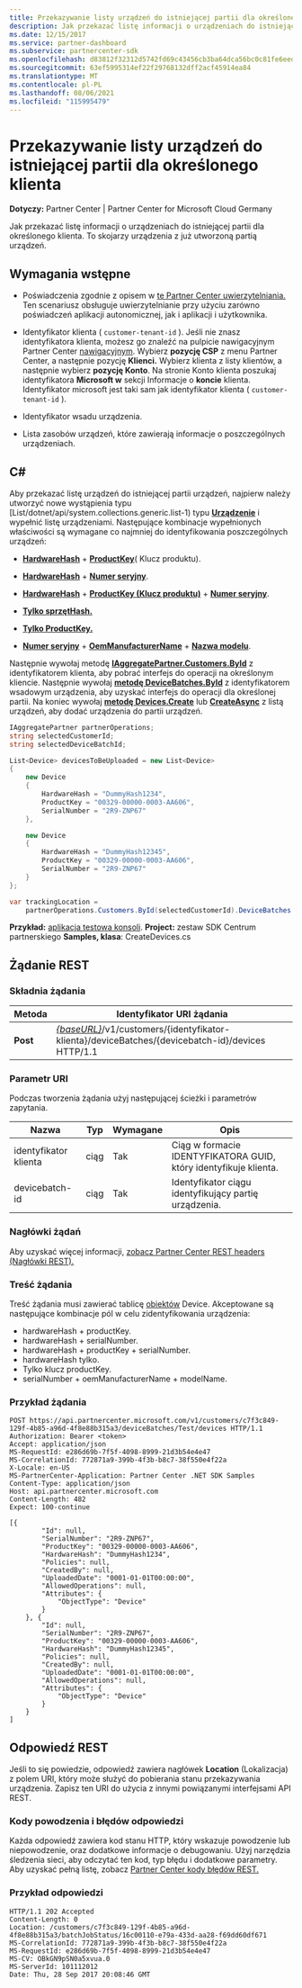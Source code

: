 ```yaml
---
title: Przekazywanie listy urządzeń do istniejącej partii dla określonego klienta
description: Jak przekazać listę informacji o urządzeniach do istniejącej partii dla określonego klienta. To skojarzy urządzenia z już utworzoną partią urządzeń.
ms.date: 12/15/2017
ms.service: partner-dashboard
ms.subservice: partnercenter-sdk
ms.openlocfilehash: d83812f32312d5742fd69c43456cb3ba64dca56bc0c81fe6eedb14d2c010a7fc
ms.sourcegitcommit: 63ef5995314ef22f29768132dff2acf45914ea84
ms.translationtype: MT
ms.contentlocale: pl-PL
ms.lasthandoff: 08/06/2021
ms.locfileid: "115995479"
---
```

# <a name="upload-a-list-of-devices-to-an-existing-batch-for-the-specified-customer"></a>Przekazywanie listy urządzeń do istniejącej partii dla określonego klienta

**Dotyczy:** Partner Center | Partner Center for Microsoft Cloud Germany

Jak przekazać listę informacji o urządzeniach do istniejącej partii dla określonego klienta. To skojarzy urządzenia z już utworzoną partią urządzeń.

## <a name="prerequisites"></a>Wymagania wstępne

- Poświadczenia zgodnie z opisem w [te Partner Center uwierzytelniania.](partner-center-authentication.md) Ten scenariusz obsługuje uwierzytelnianie przy użyciu zarówno poświadczeń aplikacji autonomicznej, jak i aplikacji i użytkownika.

- Identyfikator klienta ( `customer-tenant-id` ). Jeśli nie znasz identyfikatora klienta, możesz go znaleźć na pulpicie nawigacyjnym Partner Center [nawigacyjnym](https://partner.microsoft.com/dashboard). Wybierz **pozycję CSP** z menu Partner Center, a następnie pozycję **Klienci.** Wybierz klienta z listy klientów, a następnie wybierz **pozycję Konto**. Na stronie Konto klienta poszukaj identyfikatora **Microsoft w** sekcji Informacje o **koncie** klienta. Identyfikator microsoft jest taki sam jak identyfikator klienta ( `customer-tenant-id` ).

- Identyfikator wsadu urządzenia.

- Lista zasobów urządzeń, które zawierają informacje o poszczególnych urządzeniach.

## <a name="c"></a>C\#

Aby przekazać listę urządzeń do istniejącej partii urządzeń, najpierw należy utworzyć nowe wystąpienia typu [List/dotnet/api/system.collections.generic.list-1) typu [**Urządzenie**](/dotnet/api/microsoft.store.partnercenter.models.devicesdeployment.device) i wypełnić listę urządzeniami. Następujące kombinacje wypełnionych właściwości są wymagane co najmniej do identyfikowania poszczególnych urządzeń:

- [**HardwareHash**](/dotnet/api/microsoft.store.partnercenter.models.devicesdeployment.device.hardwarehash)  +  [**ProductKey**](/dotnet/api/microsoft.store.partnercenter.models.devicesdeployment.device.productkey)( Klucz produktu).

- [**HardwareHash**](/dotnet/api/microsoft.store.partnercenter.models.devicesdeployment.device.hardwarehash)  +  [**Numer seryjny**](/dotnet/api/microsoft.store.partnercenter.models.devicesdeployment.device.serialnumber).

- [**HardwareHash**](/dotnet/api/microsoft.store.partnercenter.models.devicesdeployment.device.hardwarehash)  +  [**ProductKey (Klucz produktu)**](/dotnet/api/microsoft.store.partnercenter.models.devicesdeployment.device.productkey)  +  [**Numer seryjny**](/dotnet/api/microsoft.store.partnercenter.models.devicesdeployment.device.serialnumber).

- [**Tylko sprzętHash.**](/dotnet/api/microsoft.store.partnercenter.models.devicesdeployment.device.hardwarehash)

- [**Tylko ProductKey.**](/dotnet/api/microsoft.store.partnercenter.models.devicesdeployment.device.productkey)

- [**Numer seryjny**](/dotnet/api/microsoft.store.partnercenter.models.devicesdeployment.device.serialnumber)  +  [**OemManufacturerName**](/dotnet/api/microsoft.store.partnercenter.models.devicesdeployment.device.oemmanufacturername)  +  [**Nazwa modelu**](/dotnet/api/microsoft.store.partnercenter.models.devicesdeployment.device.modelname).

Następnie wywołaj metodę [**IAggregatePartner.Customers.ById**](/dotnet/api/microsoft.store.partnercenter.customers.icustomercollection.byid) z identyfikatorem klienta, aby pobrać interfejs do operacji na określonym kliencie. Następnie wywołaj [**metodę DeviceBatches.ById**](/dotnet/api/microsoft.store.partnercenter.devicesdeployment.idevicesbatchcollection.byid) z identyfikatorem wsadowym urządzenia, aby uzyskać interfejs do operacji dla określonej partii. Na koniec wywołaj [**metodę Devices.Create**](/dotnet/api/microsoft.store.partnercenter.devicesdeployment.idevicecollection.create) lub [**CreateAsync**](/dotnet/api/microsoft.store.partnercenter.devicesdeployment.idevicecollection.createasync) z listą urządzeń, aby dodać urządzenia do partii urządzeń.

``` csharp
IAggregatePartner partnerOperations;
string selectedCustomerId;
string selectedDeviceBatchId;

List<Device> devicesToBeUploaded = new List<Device>
{
    new Device
    {
        HardwareHash = "DummyHash1234",
        ProductKey = "00329-00000-0003-AA606",
        SerialNumber = "2R9-ZNP67"
    },

    new Device
    {
        HardwareHash = "DummyHash12345",
        ProductKey = "00329-00000-0003-AA606",
        SerialNumber = "2R9-ZNP67"
    }
};

var trackingLocation =
    partnerOperations.Customers.ById(selectedCustomerId).DeviceBatches.ById(selectedDeviceBatchId).Devices.Create(devicesToBeUploaded);
```

**Przykład:** [aplikacja testowa konsoli](console-test-app.md). **Project:** zestaw SDK Centrum partnerskiego **Samples, klasa**: CreateDevices.cs

## <a name="rest-request"></a>Żądanie REST

### <a name="request-syntax"></a>Składnia żądania

| Metoda   | Identyfikator URI żądania                                                                                                            |
|----------|------------------------------------------------------------------------------------------------------------------------|
| **Post** | [*{baseURL}*](partner-center-rest-urls.md)/v1/customers/{identyfikator-klienta}/deviceBatches/{devicebatch-id}/devices HTTP/1.1 |

### <a name="uri-parameter"></a>Parametr URI

Podczas tworzenia żądania użyj następującej ścieżki i parametrów zapytania.

| Nazwa           | Typ   | Wymagane | Opis                                           |
|----------------|--------|----------|-------------------------------------------------------|
| identyfikator klienta    | ciąg | Tak      | Ciąg w formacie IDENTYFIKATORA GUID, który identyfikuje klienta. |
| devicebatch-id | ciąg | Tak      | Identyfikator ciągu identyfikujący partię urządzenia. |

### <a name="request-headers"></a>Nagłówki żądań

Aby uzyskać więcej informacji, [zobacz Partner Center REST headers (Nagłówki REST).](headers.md)

### <a name="request-body"></a>Treść żądania

Treść żądania musi zawierać tablicę [obiektów](device-deployment-resources.md#device) Device. Akceptowane są następujące kombinacje pól w celu zidentyfikowania urządzenia:

- hardwareHash + productKey.
- hardwareHash + serialNumber.
- hardwareHash + productKey + serialNumber.
- hardwareHash tylko.
- Tylko klucz productKey.
- serialNumber + oemManufacturerName + modelName.

### <a name="request-example"></a>Przykład żądania

```http
POST https://api.partnercenter.microsoft.com/v1/customers/c7f3c849-129f-4b85-a96d-4f8e88b315a3/deviceBatches/Test/devices HTTP/1.1
Authorization: Bearer <token>
Accept: application/json
MS-RequestId: e286d69b-7f5f-4098-8999-21d3b54e4e47
MS-CorrelationId: 772871a9-399b-4f3b-b8c7-38f550e4f22a
X-Locale: en-US
MS-PartnerCenter-Application: Partner Center .NET SDK Samples
Content-Type: application/json
Host: api.partnercenter.microsoft.com
Content-Length: 482
Expect: 100-continue

[{
        "Id": null,
        "SerialNumber": "2R9-ZNP67",
        "ProductKey": "00329-00000-0003-AA606",
        "HardwareHash": "DummyHash1234",
        "Policies": null,
        "CreatedBy": null,
        "UploadedDate": "0001-01-01T00:00:00",
        "AllowedOperations": null,
        "Attributes": {
            "ObjectType": "Device"
        }
    }, {
        "Id": null,
        "SerialNumber": "2R9-ZNP67",
        "ProductKey": "00329-00000-0003-AA606",
        "HardwareHash": "DummyHash12345",
        "Policies": null,
        "CreatedBy": null,
        "UploadedDate": "0001-01-01T00:00:00",
        "AllowedOperations": null,
        "Attributes": {
            "ObjectType": "Device"
        }
    }
]
```

## <a name="rest-response"></a>Odpowiedź REST

Jeśli to się powiedzie, odpowiedź zawiera nagłówek **Location** (Lokalizacja) z polem URI, który może służyć do pobierania stanu przekazywania urządzenia. Zapisz ten URI do użycia z innymi powiązanymi interfejsami API REST.

### <a name="response-success-and-error-codes"></a>Kody powodzenia i błędów odpowiedzi

Każda odpowiedź zawiera kod stanu HTTP, który wskazuje powodzenie lub niepowodzenie, oraz dodatkowe informacje o debugowaniu. Użyj narzędzia śledzenia sieci, aby odczytać ten kod, typ błędu i dodatkowe parametry. Aby uzyskać pełną listę, zobacz [Partner Center kody błędów REST.](error-codes.md)

### <a name="response-example"></a>Przykład odpowiedzi

```http
HTTP/1.1 202 Accepted
Content-Length: 0
Location: /customers/c7f3c849-129f-4b85-a96d-4f8e88b315a3/batchJobStatus/16c00110-e79a-433d-aa28-f69dd60df671
MS-CorrelationId: 772871a9-399b-4f3b-b8c7-38f550e4f22a
MS-RequestId: e286d69b-7f5f-4098-8999-21d3b54e4e47
MS-CV: OBkGN9pSN0a5xvua.0
MS-ServerId: 101112012
Date: Thu, 28 Sep 2017 20:08:46 GMT
```
